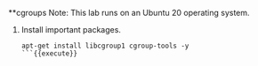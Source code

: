 **cgroups
Note: This lab runs on an Ubuntu 20 operating system.
1) Install important packages.
   ```
   apt-get install libcgroup1 cgroup-tools -y
   ```{{execute}}
